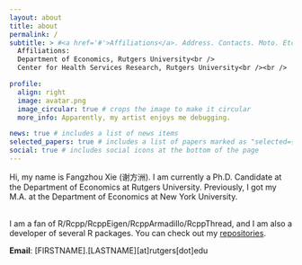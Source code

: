 ```yaml
---
layout: about
title: about
permalink: /
subtitle: > #<a href='#'>Affiliations</a>. Address. Contacts. Moto. Etc.
  Affiliations:
  Department of Economics, Rutgers University<br />
  Center for Health Services Research, Rutgers University<br /><br />

profile:
  align: right
  image: avatar.png
  image_circular: true # crops the image to make it circular
  more_info: Apparently, my artist enjoys me debugging.

news: true # includes a list of news items
selected_papers: true # includes a list of papers marked as "selected={true}"
social: true # includes social icons at the bottom of the page
---
```


Hi, my name is Fangzhou Xie (谢方洲).
I am currently a Ph.D. Candidate at the Department of Economics at Rutgers University.
Previously, I got my M.A. at the Department of Economics at New York University.<br /><br />

I am a fan of R/Rcpp/RcppEigen/RcppArmadillo/RcppThread, and I am also a developer of several R packages. 
You can check out my [repositories](/repositories).

**Email**: [FIRSTNAME].[LASTNAME][at]rutgers[dot]edu<br /><br />
